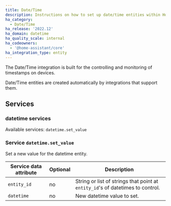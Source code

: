 ```yaml
---
title: Date/Time
description: Instructions on how to set up date/time entities within Home Assistant.
ha_category:
  - Date/Time
ha_release: '2022.12'
ha_domain: datetime
ha_quality_scale: internal
ha_codeowners:
  - '@home-assistant/core'
ha_integration_type: entity
---
```


The Date/Time integration is built for the controlling and monitoring of timestamps on devices.

Date/Time entities are created automatically by integrations that support them.

## Services

### datetime services

Available services: `datetime.set_value`

### Service `datetime.set_value`

Set a new value for the datetime entity.

| Service data attribute | Optional | Description |
| ---------------------- | -------- | ----------- |
| `entity_id` | no | String or list of strings that point at `entity_id`'s of datetimes to control.
| `datetime` | no | New datetime value to set.
